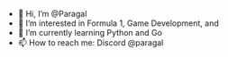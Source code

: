 - 👋 Hi, I’m @Paragal
- 👀 I’m interested in Formula 1, Game Development, and 
- 🌱 I’m currently learning Python and Go
- 📫 How to reach me: Discord @paragal

<!---
Paragal/Paragal is a ✨ special ✨ repository because its `README.md` (this file) appears on your GitHub profile.
You can click the Preview link to take a look at your changes.
--->
